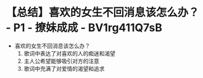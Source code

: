 # 【总结】喜欢的女生不回消息该怎么办？ - P1 - 撩妹成成 - BV1rg411Q7sB

-   喜欢的女生不回消息该怎么办？
    1.  歌词中表达了对喜欢的人的痴迷和渴望
    2.  主人公希望能够吸引对方的注意
    3.  歌词中充满了对爱情的渴望和追求